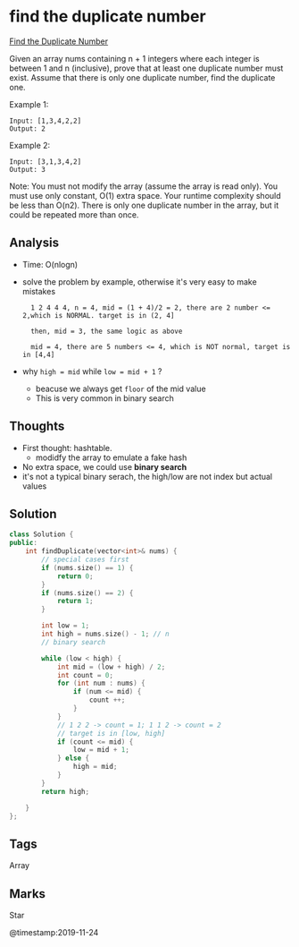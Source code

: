 # find the duplicate number

[Find the Duplicate Number](https://leetcode.com/problems/find-the-duplicate-number)

Given an array nums containing n + 1 integers where each integer is between 1 and n \(inclusive\), prove that at least one duplicate number must exist. Assume that there is only one duplicate number, find the duplicate one.

Example 1:

```text
Input: [1,3,4,2,2]
Output: 2
```

Example 2:

```text
Input: [3,1,3,4,2]
Output: 3
```

Note: You must not modify the array \(assume the array is read only\). You must use only constant, O\(1\) extra space. Your runtime complexity should be less than O\(n2\). There is only one duplicate number in the array, but it could be repeated more than once.

## Analysis

* Time: O\(nlogn\)
* solve the problem by example, otherwise it's very easy to make mistakes

  ```text
    1 2 4 4 4, n = 4, mid = (1 + 4)/2 = 2, there are 2 number <= 2,which is NORMAL. target is in (2, 4]

    then, mid = 3, the same logic as above 

    mid = 4, there are 5 numbers <= 4, which is NOT normal, target is in [4,4]
  ```

* why `high = mid` while `low = mid + 1` ?
  * beacuse we always get `floor` of the mid value 
  * This is very common in binary search 

## Thoughts

* First thought: hashtable.
  * modidfy the array to emulate a fake hash
* No extra space, we could use **binary search**
* it's not a typical binary serach, the high/low are not index but actual values

## Solution

```cpp
class Solution {
public:
    int findDuplicate(vector<int>& nums) {
        // special cases first 
        if (nums.size() == 1) {
            return 0;
        }
        if (nums.size() == 2) {
            return 1;
        }

        int low = 1;
        int high = nums.size() - 1; // n 
        // binary search

        while (low < high) {
            int mid = (low + high) / 2;
            int count = 0;
            for (int num : nums) {
                if (num <= mid) {
                    count ++;
                }
            }
            // 1 2 2 -> count = 1; 1 1 2 -> count = 2
            // target is in [low, high]
            if (count <= mid) {
                low = mid + 1;                
            } else {
                high = mid;
            }
        }
        return high;

    }
};
```

## Tags

Array

## Marks

Star

@timestamp:2019-11-24
